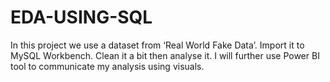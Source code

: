 # EDA-USING-SQL
In this project we use a dataset from ‘Real World Fake Data’.
Import it to MySQL Workbench.
Clean it a bit then analyse it.
I will further use Power BI tool to communicate my analysis using visuals.
